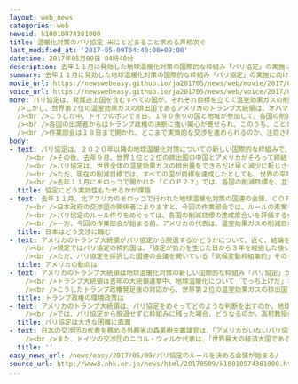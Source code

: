 ```yaml
---
layout: web_news
categories: web
newsid: k10010974381000
title: 温暖化対策のパリ協定 米にとどまること求める声相次ぐ
last_modified_at: '2017-05-09T04:40:00+09:00'
datetime: 2017年05月09日 04時40分
description: 去年１１月に発効した地球温暖化対策の国際的な枠組み「パリ協定」の実施に向けたルール作りを話し合う作業部会が８日、ドイツで始まり、出席者からは世界第２位の温室効果ガスの排出国であるアメリカがパリ協定にとどまることを求める声が相次ぎました。
summary: 去年１１月に発効した地球温暖化対策の国際的な枠組み「パリ協定」の実施に向けたルール作りを話し合う作業部会が８日、ドイツで始まり、出席者からは世界第２位の温室効果ガスの排出国であるアメリカがパリ協定にとどまることを求める声が相次ぎました。
movie_url: https://newswebeasy.github.io/ja201705/news/web/movie/2017/05/09/k10010974381000.mp4
voice_url: https://newswebeasy.github.io/ja201705/news/web/voice/2017/05/09/k10010974381000.mp3
more: パリ協定は、発展途上国を含むすべての国が、それぞれ目標を立てて温室効果ガスの削減に取り組む国際的な枠組みで、去年１１月に発効しました。<br /><br
  />しかし、世界第２位の温室効果ガスの排出国であるアメリカのトランプ大統領は、オバマ前政権が進めてきた地球温暖化対策を全面的に見直すための大統領令に署名するなど対策に後ろ向きで、パリ協定から脱退するかどうか近く結論を出す考えを示しています。<br
  /><br />こうした中、ドイツのボンで８日、１９０余りの国と地域が参加して、各国の削減目標を評価・検証するための具体的なルール作りを話し合う事務レベルの作業部会が始まりました。アメリカ政府も交渉団を送っていますが、どこまで交渉に加わるか、定かではありません。<br
  /><br />各国の出席者からはトランプ政権の決断に強い関心が寄せられ、このうち、ことしのＣＯＰ２３の議長国を務める南太平洋のフィジーのカーン大使は「アメリカの決定について話をするのはまだ早いが、地球温暖化対策という非常に重要な課題にアメリカとともに取り組むことを楽しみにしている」と述べ、アメリカがパリ協定にとどまる重要性を強調しました。<br
  /><br />作業部会は１８日まで開かれ、どこまで実質的な交渉を進められるのか、注目されます。
body:
- text: パリ協定は、２０２０年以降の地球温暖化対策についての新しい国際的な枠組みで、おととし、フランスで開かれた国連の会議、「ＣＯＰ２１」で採択されました。<br
    /><br />その後、去年９月、世界１位と２位の排出国の中国とアメリカがそろって締結したことで各国が次々と締結し、パリ協定は採択から１年もたたない去年１１月、発効しました。今月５日の時点で締結した国は、日本を含む１４３か国にのぼり、世界全体の排出量のおよそ８３％を占めています。<br
    /><br />パリ協定は、世界全体の温室効果ガスの排出量をできるだけ早く減少に転じさせ、２０５０年以降には実質的にゼロにすることなどを目標に掲げています。先進国だけに温室効果ガスの排出削減を義務づけた京都議定書と異なり、発展途上国を含むすべての国が５年ごとに温室効果ガスの削減目標を提出し、対策を進めることが義務づけられていて、日本を含む多くの国がすでに２０２０年以降の削減目標を国連に提出しています。<br
    /><br />ただ、現在の削減目標では、すべての国が目標を達成したとしても、世界の平均気温の上昇を産業革命前と比べて２度未満に抑えるという協定の目標は達成できない見込みです。このため、各国が５年ごとに提出する温室効果ガスの削減目標をどう引き上げ、協定に実効性を持たせるかが、課題となっています。<br
    /><br />去年１１月にモロッコで開かれた「ＣＯＰ２２」では、各国の削減目標を、互いにどう評価し、検証するかなどの具体的なルールを２０１８年までに作ることが決められました。今回、ドイツのボンで開かれる作業部会は、期限内のルールの策定に向けた重要なはじめの一歩となる会議で、実質的な交渉を始めることができるかが注目されます。
  title: 協定にどう実効性もたせるかが課題
- text: 去年１１月、北アフリカのモロッコで行われた地球温暖化対策の国連の会議、ＣＯＰ２２では、パリ協定の詳しいルールを来年の秋までに作ることで各国が合意しました。<br
    /><br />日本政府の交渉団の関係者によりますと、今回の作業部会では、ルールの素案を提示するなど詳しいルール作りに向けた具体的な動きを作り出せるかや、来年開かれる各国の温室効果ガスの削減目標について話し合う会合で、各国が目標をさらに引き上げるための仕組みをどう作るかなどが焦点になるということです。<br
    /><br />パリ協定のルール作りをめぐっては、各国の削減目標の達成度合いを評価する仕組みの導入について、先進国と発展途上国の間で意見が対立していて、日本などの先進国がすべての国を同じ基準で評価するべきだと主張しているのに対し、途上国側は、これまで多くの温室効果ガスを排出してきた先進国側に、温暖化の進行についてより重い責任があることや、技術力の違いなどから、同じ基準で評価するのはのぞましくないと主張しています。こうした各国の主張が折り合うのか現状では見通せない状態で、日本政府の交渉団には、今回の作業部会の議論を取りまとめるために役割を果たすことが求められています。<br
    /><br />一方、今回の作業部会が始まる前、アメリカの代表は、温室効果ガスの削減目標の引き上げに対し消極的な発言をするなど、オバマ政権時代、温暖化対策の国際交渉をリードしてきたアメリカの姿勢が、トランプ政権になって確実に変化しているという見方もあります。これについて日本政府の交渉団の関係者は、「日本の温暖化対策に対する姿勢は変わらないので、これまでどおりの主張を続けていきたい」と話していて、アメリカの出方を慎重に見極めながら交渉に臨む方針です。
  title: 日本はどう交渉に臨む
- text: アメリカのトランプ大統領がパリ協定から脱退するかどうかについて、近く、結論を出す考えを示していますが、パリ協定には脱退に関する規定があり、すぐには脱退はできません。<br
    /><br />規定ではパリ協定の締約国は、「協定が効力を生じた日から３年を経過した後いつでも、国連に対して書面で脱退の通告を行うことにより、脱退できる」と定められています。つまり、協定が発効した２０１６年１１月から３年間は、脱退を通告できないことになっています。さらに、脱退は、国連が脱退の通告を受けた日から「１年を経過した日、又はそれよりも遅い日」と定められ、実際に脱退できるのは通告から最短でも１年後となります。つまり、仮にトランプ大統領が脱退を表明したとしても、パリ協定の規定で、アメリカが脱退の通告をできるのは２０１９年１１月からで、その時期に通告をしたとしても、実際に脱退できるのは早くとも２０２０年１１月となり、トランプ大統領は、みずからの任期終盤にならなければ脱退できないことになります。<br
    /><br />ただ、パリ協定を採択した国連の会議を開いている「気候変動枠組条約」そのものから脱退すれば、パリ協定からも脱退したものとみなすという規定があり、この条約は、通告から最短で１年で脱退が可能です。しかし、１９９２年、「気候変動枠組条約」に署名したのは、トランプ大統領と同じ共和党のブッシュ元大統領で、アメリカ議会の上院も承認したことなどから、専門家からは、この条約からの脱退は、現実的な選択肢ではないという指摘もあります。
  title: アメリカの動向は
- text: アメリカのトランプ大統領は地球温暖化対策の新しい国際的な枠組み「パリ協定」から脱退するかどうかについて近く結論を出す考えを示していて、その判断が注目されています。<br
    /><br />トランプ大統領は去年の大統領選挙中、地球温暖化について「でっち上げだ」などと述べ、否定的な立場をとり、一時、パリ協定から脱退すると主張していました。そして、大統領就任後すぐにオバマ前政権では環境保護の観点などから認められていなかった原油パイプラインの建設計画を推進するよう指示するなど環境問題よりも雇用の創出を優先する姿勢を鮮明にしました。さらに、地球温暖化対策を推進してきた環境保護局の長官に、オバマ前政権の温暖化対策を強く批判してきたスコット・プルイット氏を起用した上、ことし１０月から始まる２０１８年度予算の政府案では、環境保護局の予算をおよそ３０％削減する方針を示しました。また、３月２８日にはオバマ前政権が進めてきた地球温暖化対策を全面的に見直すための大統領令に署名しました。この大統領令はアメリカ国内のエネルギー生産を妨げる規制や政策を見直すよう関係省庁に求めるもので、オバマ前大統領が温暖化対策の柱としておととし打ち出した、全米の火力発電所からの二酸化炭素の排出を規制する「クリーン・パワー・プラン」も見直しの対象に含まれています。さらに、大統領令ではオバマ前政権が禁止した国有地での石炭の採掘について規制を廃止するとしています。<br
    /><br />こうしたトランプ政権発足後の対応から、世界第２位の温室効果ガスの排出国であるアメリカの温暖化対策が大きく後退するのではないかと懸念されています。トランプ大統領は就任１００日となる先月２９日に東部ペンシルベニア州で演説し、パリ協定について「中国やロシア、それにインドが何も貢献しないのに、アメリカは何十億ドルも払う一方的な協定だ。合意を完全に履行すれば最終的にアメリカのＧＤＰ＝国内総生産が縮小する可能性がある」と述べ、負担が重いと非難しました。そのうえで「今後２週間で大きな決定をする」と述べ、パリ協定から脱退するかどうかについて近く結論を出す考えを示し、トランプ大統領の判断が注目されています。
  title: トランプ政権の環境政策は
- text: アメリカのトランプ大統領は、パリ協定をめぐってどのような判断を出すのか。地球温暖化対策の国際交渉が専門で名古屋大学大学院の高村ゆかり教授はパリ協定からの脱退という選択肢を選ぶ可能性は低いのではないかとしています。これは、例えば、パリ協定をめぐる交渉の結果、石油や石炭の輸出入に関して厳しい規制が設けられると、たとえ、アメリカが協定に加わっていなくても、途上国などの協定の締約国はアメリカから石油や石炭を輸入できなくなります。このため、海外に輸出したい国内の石油や石炭業界からはトランプ政権に対して、アメリカが不在のまま、自国に不利なルール作りが進められるのを避けるためにも交渉の場に残ることを求める声があがっているのです。<br
    /><br />では、パリ協定から脱退せずに枠組みに残った場合、どうなるのか。高村教授は政権内にパリ協定に対して否定的な意見があるため、パリ協定の効力を「弱める」何らかの対応を取る可能性があると指摘しています。具体的には、オバマ前政権が打ち出した、２０２５年に温室効果ガスの排出量を２００５年と比べて２６％から２８％削減するという目標を引き下げる可能性や、途上国への支援を含む、国連の温暖化対策プログラムへの数十億ドルにのぼる資金拠出をやめる可能性があるとしています。この場合、パリ協定のルールづくりの交渉が厳しさを増すおそれがあると指摘しています。アメリカの対応に対して発展途上国が激しく反発し、パリ協定の採択に至る交渉で先進国と途上国の間で、最も激しい争点となってきた、途上国に対する資金支援の問題が再燃する懸念があるからだといいます。さらに、アメリカが資金を拠出しない場合、途上国側から、先進国側に対して、さらに多くの資金を拠出すべきだと主張する可能性があり、日本にもその影響が及ぶおそれもあるといいます。高村教授は、トランプ大統領のこれまでの言動から、温暖化対策に対するアメリカの姿勢が後退する可能性が高く、厳しい交渉を経て採択されたパリ協定は、大きな困難に直面することになると指摘しています。
  title: パリ協定は大きな困難に直面
- text: 日本の交渉団の代表を務める外務省の森美樹夫審議官は、「アメリカがいないパリ協定は世界的に難しいことになる。日本としては、パリ協定の枠組みの中でアメリカとの連携を深めていきたい」と述べ、アメリカの決定を日本政府としても注視している姿勢を示しました。<br
    /><br />また、ドイツの交渉団のニコル・ウィルケ代表は、「世界最大の経済大国であるアメリカがパリ協定に残れば、世界に重要なメッセージとなる。アメリカにとって協定に残る経済的な理由は十分にある」と述べ、温暖化対策が経済成長を促すと指摘してアメリカがパリ協定にとどまることに期待を示しました。
  title: ''
easy_news_url: /news/easy/2017/05/09/パリ協定のルールを決める会議が始まる/
source_url: http://www3.nhk.or.jp/news/html/20170509/k10010974381000.html
...
```

